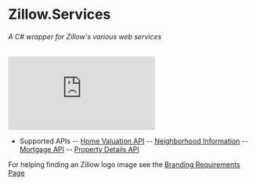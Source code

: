 # Zillow.Services
###### A C# wrapper for Zillow's various web services

![alt text](http://www.zillow.com/widgets/GetVersionedResource.htm?path=/static/logos/Zillowlogo_200x50.gif "Zillow Real Estate Search")

* Supported APIs
-- [Home Valuation API](http://www.zillow.com/howto/api/HomeValuationAPIOverview.htm)
-- [Neighborhood Information](http://www.zillow.com/webtools/neighborhood-data/)
-- [Mortgage API](http://www.zillow.com/howto/api/MortgageAPIOverview.htm)
-- [Property Details API](http://www.zillow.com/howto/api/PropertyDetailsAPIOverview.htm)

For helping finding an Zillow logo image see the [Branding Requirements Page](http://www.zillow.com/howto/api/BrandingRequirements.htm)
